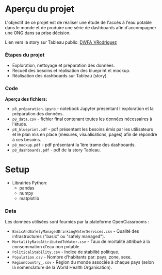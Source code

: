 # Aperçu du projet

L'objectif de ce projet est de réaliser une étude de l'accès à l'eau potable dans le monde et de produire une série de dashboards afin d'accompagner une ONG dans sa prise décision.

Lien vers la story sur Tableau public: [DWFA_VRodriguez](https://public.tableau.com/app/profile/vincent.rodriguez8459/viz/DWFA_VRodriguez/DWFA_Story)

### Étapes du projet
  - Exploration, nettoyage et préparation des données.
  - Recueil des besoins et réalisation des blueprint et mockup.
  - Réalisation des dashboards sur Tableau (story).

### Code
**Aperçu des fichiers:**
  - `p8_préparation.ipynb` - notebook Jupyter présentant l'exploration et la préparation des données.
  - `p8_data.csv` - fichier final contenant toutes les données nécessaires à l'étude.
  - `p8_blueprint.pdf` - pdf présentant les besoins émis par les utilisateurs et le plan mis en place (mesures, visualisations, pages) afin de      répondre à ces besoins. 
  - `p8_mockup.pdf` - pdf présentant la 1ère trame des dashboards.
  - `p8_dashboards.pdf` - pdf de la story Tableau.

# Setup
  - Librairies Python:
    - pandas
    - numpy
    - matplotlib

### Data
Les données utilisées sont fournies par la plateforme OpenClassrooms :
  - `BasicAndSafelyManagedDrinkingWaterServices.csv` - Qualité des infrastructures ("basic" ou "safely managed").
  - `MortalityRateAttributedToWater.csv` - Taux de mortalité attribué à la consommation d'eau non potable.
  - `PoliticalStability.csv` - Indice de stabilité politique.
  - `Population.csv` - Nombre d'habitants par: pays, zone, sexe.
  - `RegionCountry_.csv` - Région du monde associée à chaque pays (selon la nomenclature de la World Health Organisation).
